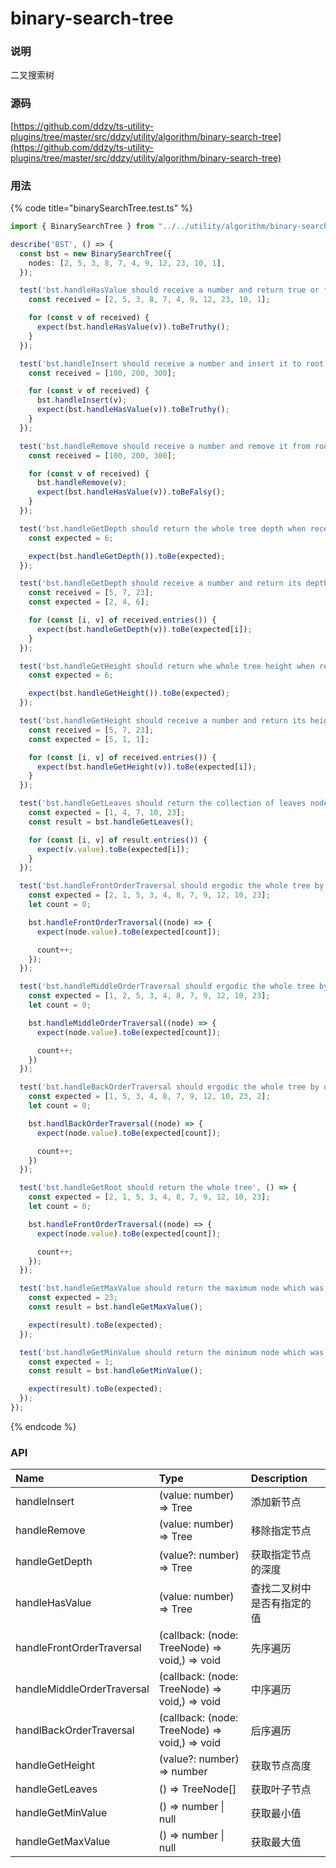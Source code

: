 # binary-search-tree

### 说明

二叉搜索树

### 源码

[https://github.com/ddzy/ts-utility-plugins/tree/master/src/ddzy/utility/algorithm/binary-search-tree](https://github.com/ddzy/ts-utility-plugins/tree/master/src/ddzy/utility/algorithm/binary-search-tree)

### 用法

{% code title="binarySearchTree.test.ts" %}
```typescript
import { BinarySearchTree } from "../../utility/algorithm/binary-search-tree";

describe('BST', () => {
  const bst = new BinarySearchTree({
    nodes: [2, 5, 3, 8, 7, 4, 9, 12, 23, 10, 1],
  });

  test('bst.handleHasValue should receive a number and return true or false if the value was exist', () => {
    const received = [2, 5, 3, 8, 7, 4, 9, 12, 23, 10, 1];

    for (const v of received) {
      expect(bst.handleHasValue(v)).toBeTruthy();
    }
  });

  test('bst.handleInsert should receive a number and insert it to root', () => {
    const received = [100, 200, 300];

    for (const v of received) {
      bst.handleInsert(v);
      expect(bst.handleHasValue(v)).toBeTruthy();
    }
  });

  test('bst.handleRemove should receive a number and remove it from root', () => {
    const received = [100, 200, 300];

    for (const v of received) {
      bst.handleRemove(v);
      expect(bst.handleHasValue(v)).toBeFalsy();
    }
  });

  test('bst.handleGetDepth should return the whole tree depth when received undefined', () => {
    const expected = 6;

    expect(bst.handleGetDepth()).toBe(expected);
  });

  test('bst.handleGetDepth should receive a number and return its depth which was in tree', () => {
    const received = [5, 7, 23];
    const expected = [2, 4, 6];

    for (const [i, v] of received.entries()) {
      expect(bst.handleGetDepth(v)).toBe(expected[i]);
    }
  });

  test('bst.handleGetHeight should return whe whole tree height when received undefined', () => {
    const expected = 6;

    expect(bst.handleGetHeight()).toBe(expected);
  });

  test('bst.handleGetHeight should receive a number and return its height which was in tree', () => {
    const received = [5, 7, 23];
    const expected = [5, 1, 1];

    for (const [i, v] of received.entries()) {
      expect(bst.handleGetHeight(v)).toBe(expected[i]);
    }
  });

  test('bst.handleGetLeaves should return the collection of leaves node', () => {
    const expected = [1, 4, 7, 10, 23];
    const result = bst.handleGetLeaves();

    for (const [i, v] of result.entries()) {
      expect(v.value).toBe(expected[i]);
    }
  });

  test('bst.handleFrontOrderTraversal should ergodic the whole tree by using front-order and execute callback parameter', () => {
    const expected = [2, 1, 5, 3, 4, 8, 7, 9, 12, 10, 23];
    let count = 0;

    bst.handleFrontOrderTraversal((node) => {
      expect(node.value).toBe(expected[count]);

      count++;
    });
  });

  test('bst.handleMiddleOrderTraversal should ergodic the whole tree by using middle-order and execute callback parameter', () => {
    const expected = [1, 2, 5, 3, 4, 8, 7, 9, 12, 10, 23];
    let count = 0;

    bst.handleMiddleOrderTraversal((node) => {
      expect(node.value).toBe(expected[count]);

      count++;
    })
  });

  test('bst.handleBackOrderTraversal should ergodic the whole tree by using back-order and execute callback parameter', () => {
    const expected = [1, 5, 3, 4, 8, 7, 9, 12, 10, 23, 2];
    let count = 0;

    bst.handlBackOrderTraversal((node) => {
      expect(node.value).toBe(expected[count]);

      count++;
    })
  });

  test('bst.handleGetRoot should return the whole tree', () => {
    const expected = [2, 1, 5, 3, 4, 8, 7, 9, 12, 10, 23];
    let count = 0;

    bst.handleFrontOrderTraversal((node) => {
      expect(node.value).toBe(expected[count]);

      count++;
    });
  });

  test('bst.handleGetMaxValue should return the maximum node which was in tree', () => {
    const expected = 23;
    const result = bst.handleGetMaxValue();

    expect(result).toBe(expected);
  });

  test('bst.handleGetMinValue should return the minimum node which was in tree', () => {
    const expected = 1;
    const result = bst.handleGetMinValue();

    expect(result).toBe(expected);
  });
});
```
{% endcode %}

### API

| Name | Type | Description |
| :--- | :--- | :--- |
| handleInsert | \(value: number\) =&gt; Tree | 添加新节点 |
| handleRemove | \(value: number\) =&gt; Tree | 移除指定节点 |
| handleGetDepth | \(value?: number\) =&gt; Tree | 获取指定节点的深度 |
| handleHasValue | \(value: number\) =&gt; Tree | 查找二叉树中是否有指定的值 |
| handleFrontOrderTraversal | \(callback: \(node: TreeNode\) =&gt; void,\) =&gt; void | 先序遍历 |
| handleMiddleOrderTraversal | \(callback: \(node: TreeNode\) =&gt; void,\) =&gt; void | 中序遍历 |
| handlBackOrderTraversal | \(callback: \(node: TreeNode\) =&gt; void,\) =&gt; void | 后序遍历 |
| handleGetHeight | \(value?: number\) =&gt; number | 获取节点高度 |
| handleGetLeaves | \(\) =&gt; TreeNode\[\] | 获取叶子节点 |
| handleGetMinValue | \(\) =&gt; number \| null | 获取最小值 |
| handleGetMaxValue | \(\) =&gt; number \| null | 获取最大值 |

